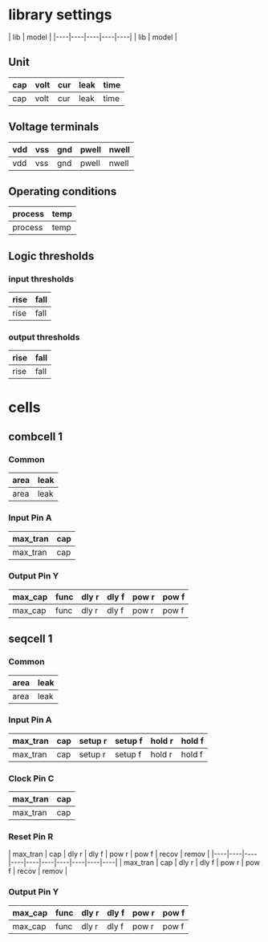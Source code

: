 # library settings
| lib | model | 
|----|----|----|----|----|
| lib | model | 
## Unit
| cap | volt | cur | leak | time | 
|----|----|----|----|----|
| cap | volt | cur | leak | time | 
## Voltage terminals
| vdd | vss | gnd | pwell | nwell | 
|----|----|----|----|----|
| vdd | vss | gnd | pwell | nwell | 
## Operating conditions
| process | temp |
|----|----|
| process | temp |

## Logic thresholds
### input thresholds 
| rise | fall |
|----|----|
| rise | fall |
### output thresholds
| rise | fall |
|----|----|
| rise | fall |


# cells
## combcell 1
### Common
| area | leak | 
|----|----|
| area | leak |
### Input Pin A
| max_tran | cap | 
|----|----|
| max_tran | cap |
### Output Pin Y
| max_cap | func | dly r | dly f | pow r | pow f | 
|----|----|----|----|----|----|
| max_cap | func | dly r | dly f | pow r | pow f | 

## seqcell 1
### Common
| area | leak | 
|----|----|
| area | leak |
### Input Pin A
| max_tran | cap | setup r | setup f | hold r | hold f | 
|----|----|----|----|----|----|
| max_tran | cap | setup r | setup f | hold r | hold f |
### Clock Pin C
| max_tran | cap |
|----|----|
| max_tran | cap |
### Reset Pin R
| max_tran | cap | dly r | dly f | pow r | pow f | recov | remov |
|----|----|----|----|----|----|----|----|----|----|
| max_tran | cap | dly r | dly f | pow r | pow f | recov | remov |
### Output Pin Y
| max_cap | func | dly r | dly f | pow r | pow f | 
|----|----|----|----|----|----|
| max_cap | func | dly r | dly f | pow r | pow f | 

